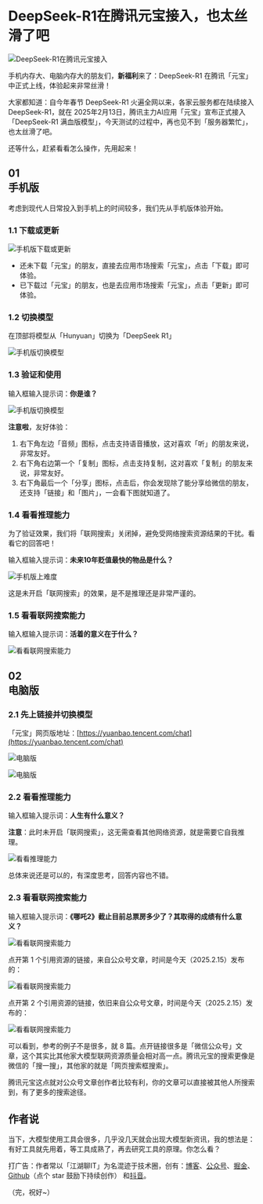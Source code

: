# DeepSeek-R1在腾讯元宝接入，也太丝滑了吧

![DeepSeek-R1在腾讯元宝接入](./images/yuanbao-deepseek-r1-00.png)

手机内存大、电脑内存大的朋友们，**新福利**来了：DeepSeek-R1 在腾讯「元宝」中正式上线，体验起来非常丝滑！

大家都知道：自今年春节 DeepSeek-R1 火遍全网以来，各家云服务都在陆续接入 DeepSeek-R1，就在 2025年2月13日，腾讯主力AI应用「元宝」宣布正式接入 「DeepSeek-R1 满血版模型」，今天测试的过程中，再也见不到「服务器繁忙」，也太丝滑了吧。

还等什么，赶紧看看怎么操作，先用起来！

## 01 <br/> 手机版

考虑到现代人日常投入到手机上的时间较多，我们先从手机版体验开始。

### 1.1 下载或更新

![手机版下载或更新](./images/yuanbao-deepseek-r1-01.PNG)

- 还未下载「元宝」的朋友，直接去应用市场搜索「元宝」，点击「下载」即可体验。
- 已下载过「元宝」的朋友，也是去应用市场搜索「元宝」，点击「更新」即可体验。

### 1.2 切换模型

在顶部将模型从「Hunyuan」切换为「DeepSeek R1」

![手机版切换模型](./images/yuanbao-deepseek-r1-02.PNG)

### 1.3 验证和使用

输入框输入提示词：**你是谁？**

![手机版切换模型](./images/yuanbao-deepseek-r1-03.jpg)

**注意啦**，友好体验：

1. 右下角左边「音频」图标，点击支持语音播放，这对喜欢「听」的朋友来说，非常友好。
2. 右下角右边第一个「复制」图标，点击支持复制，这对喜欢「复制」的朋友来说，非常友好。
3. 右下角最后一个「分享」图标，点击后，你会发现除了能分享给微信的朋友，还支持「链接」和「图片」，一会看下图就知道了。

### 1.4 看看推理能力

为了验证效果，我们将「联网搜索」关闭掉，避免受网络搜索资源结果的干扰。看看它的回答吧！

输入框输入提示词：**未来10年贬值最快的物品是什么？**

![手机版上难度](./images/yuanbao-deepseek-r1-04.JPG)

这是未开启「联网搜索」的效果，是不是推理还是非常严谨的。

### 1.5 看看联网搜索能力

输入框输入提示词：**活着的意义在于什么？**

![看看联网搜索能力](./images/yuanbao-deepseek-r1-04-1.JPG)

## 02 <br/> 电脑版

### 2.1 先上链接并切换模型

「元宝」网页版地址：[https://yuanbao.tencent.com/chat](https://yuanbao.tencent.com/chat)

![电脑版](./images/yuanbao-deepseek-r1-05.png)

![电脑版](./images/yuanbao-deepseek-r1-06.png)

### 2.2 看看推理能力

输入框输入提示词：**人生有什么意义？**

**注意**：此时未开启「联网搜索」，这无需查看其他网络资源，就是需要它自我推理。

![看看推理能力](./images/yuanbao-deepseek-r1-07.png)

总体来说还是可以的，有深度思考，回答内容也不错。

### 2.3 看看联网搜索能力

输入框输入提示词：**《哪吒2》截止目前总票房多少了？其取得的成绩有什么意义？**

![看看联网搜索能力](./images/yuanbao-deepseek-r1-08.png)

点开第 1 个引用资源的链接，来自公众号文章，时间是今天（2025.2.15）发布的：

![看看联网搜索能力](./images/yuanbao-deepseek-r1-09.png)

点开第 2 个引用资源的链接，依旧来自公众号文章，时间是今天（2025.2.15）发布的：

![看看联网搜索能力](./images/yuanbao-deepseek-r1-10.png)

可以看到，参考的例子不是很多，就 8 篇。点开链接很多是「微信公众号」文章，这个其实比其他家大模型联网资源质量会相对高一点。腾讯元宝的搜索更像是微信的「搜一搜」，其他家的就是「网页搜索框搜索」。

腾讯元宝这点就对公众号文章创作者比较有利，你的文章可以直接被其他人所搜索到，有了更多的搜索途径。

## 作者说

当下，大模型使用工具会很多，几乎没几天就会出现大模型新资讯，我的想法是：有好工具就先用着，等工具成熟了，再去研究工具的原理。你怎么看？

打广告：作者常以「江湖聊IT」为名混迹于技术圈，创有：[博客](https://www.fullstack.ren/)、[公众号](https://mp.weixin.qq.com/s/SCcPX66geeCfg1Eu-JGmcg)、[掘金](https://juejin.cn/user/1046390799881463)、[Github](https://github.com/fullstackren/)（点个 star 鼓励下持续创作） 和[抖音](https://www.douyin.com/user/MS4wLjABAAAAra__2Du0aaHbtq2dve76uHX5MV-HaAeDiBf7wVvhHZc)。

（完，祝好~）
